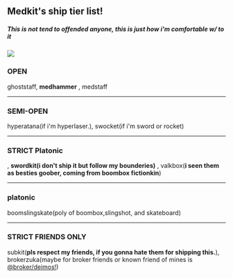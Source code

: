 <p align="center">
  <h2>Medkit's ship tier list!</h2>
  <h5>This is not tend to offended anyone, this is just how i'm comfortable w/ to it</h5>
<img src = "https://i.imghippo.com/files/A6uEh1720487386.png">

<h3>OPEN</h3> ghoststaff, <b>medhammer</b> , medstaff
<hr class="dashed">
<h3>SEMI-OPEN</h3> hyperatana(if i'm hyperlaser.), swocket(if i'm sword or rocket)
<hr class="dashed">
<h3>STRICT Platonic</h3> , <b>swordkit(i don't ship it but follow my bounderies)</b> , valkbox(<b>i seen them as besties goober, coming from boombox fictionkin</b>)
<hr class="dashed">
<h3>platonic</h3> boomslingskate(poly of boombox,slingshot, and skateboard)
<hr class="dashed">
<h3>STRICT FRIENDS ONLY</h3> subkit(<b>pls respect my friends, if you gonna hate them for shipping this.</b>), brokerzuka(maybe for broker friends or known friend of mines is <a href="https://github.com/afkxvoid">@broker/deimos!</a>)
